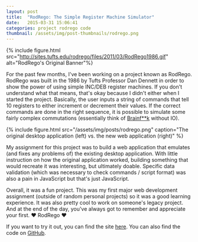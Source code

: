 ```yaml
---
layout: post
title:  "RodRego: The Simple Register Machine Simulator"
date:   2015-03-31 15:06:41
categories: project rodrego code
thumbnail: /assets/img/post-thumbnails/rodrego.png
---
```



{% include figure.html src="http://sites.tufts.edu/rodrego/files/2011/03/RodRego1986.gif" alt="RodRego's Original Banner"%}

For the past few months, I've been working on a project known as RodRego. RodRego was built in the 1986 by Tufts Professor Dan Dennett in order to show the power of using simple INC/DEB register machines. If you don't understand what that means, that's okay because I didn't either when I started the project. Basically, the user inputs a string of commands that tell 10 registers to either increment or decrement their values. If the correct commands are done in the right sequence, it is possible to simulate some fairly complex commutations (essentially think of [Brainf**k](http://en.wikipedia.org/wiki/Brainfuck) without IO).

{% include figure.html src="/assets/img/posts/rodrego.png" caption="The original desktop application (left) vs. the new web application (right)" %}

My assignment for this project was to build a web application that emulates (and fixes any problems of) the existing desktop application. With little instruction on how the original application worked, building something that would recreate it was interesting, but ultimately doable. Specific data validation (which was necessary to check commands / script format) was also a pain in JavaScript but that's just JavaScript.

Overall, it was a fun project. This was my first major web development assignment (outside of random personal projects) so it was a good learning experience. It was also pretty cool to work on someone's legacy project. And at the end of the day, you've always got to remember and appreciate your first. &hearts; RodRego &hearts;

If you want to try it out, you can find the site [here](http://proto.atech.tufts.edu/RodRego/). You can also find the code on [GitHub](https://github.com/ben-tanen/RodRego).



